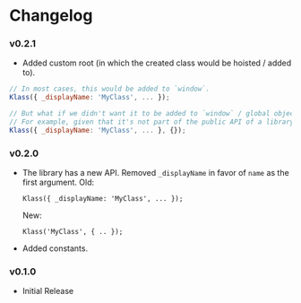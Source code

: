# Changelog

### v0.2.1
- Added custom root (in which the created class would be hoisted / added to).
```js
// In most cases, this would be added to `window`.
Klass({ _displayName: 'MyClass', ... });

// But what if we didn't want it to be added to `window` / global object?
// For example, given that it's not part of the public API of a library.
Klass({ _displayName: 'MyClass', ... }, {});
```

### v0.2.0
- The library has a new API. Removed `_displayName` in favor of `name` as the first argument.
  Old:
  ```
  Klass({ _displayName: 'MyClass', ... });
  ```

  New:
  ```ks
  Klass('MyClass', { .. });
  ```
- Added constants.

### v0.1.0

- Initial Release
